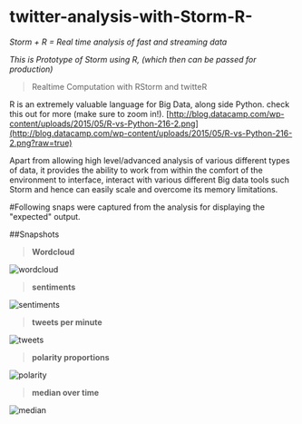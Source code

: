# twitter-analysis-with-Storm-R-


*Storm + R = Real time analysis of fast and streaming data* 

*This is Prototype of Storm using R, (which then can be passed for production)*

> Realtime Computation with RStorm and twitteR

R is an extremely valuable language for Big Data, along side Python. 
check this out for more (make sure to zoom in!). [http://blog.datacamp.com/wp-content/uploads/2015/05/R-vs-Python-216-2.png](http://blog.datacamp.com/wp-content/uploads/2015/05/R-vs-Python-216-2.png?raw=true)

Apart from allowing high level/advanced analysis of various different types of data, it provides the ability to work from within the comfort of the environment to interface, interact with various different Big data tools such Storm and hence can easily scale and overcome its memory limitations. 

#Following snaps were captured from the analysis for displaying the "expected" output.

##Snapshots

> **Wordcloud**


![wordcloud](https://cloud.githubusercontent.com/assets/11197322/8513101/c09e2ad2-232b-11e5-984a-c69492f02253.png?raw=true "wordcloud")



> **sentiments**

![sentiments](https://cloud.githubusercontent.com/assets/11197322/8513103/cd535432-232b-11e5-838e-58f2ddcdfddd.png?raw=true "sentiments")


> **tweets per minute**

![tweets](https://cloud.githubusercontent.com/assets/11197322/8513105/d7be8b6c-232b-11e5-8f3b-ed023ffe2241.png?raw=true "tweets")


> **polarity proportions**

![polarity](https://cloud.githubusercontent.com/assets/11197322/8513104/d374ef2e-232b-11e5-825f-9a0d5fd7413d.png?raw=true "polarity")


> **median over time**

![median](https://cloud.githubusercontent.com/assets/11197322/8513075/1bc8fc76-232b-11e5-868f-8e425fa9be33.png?raw=true?raw=true "median") 
